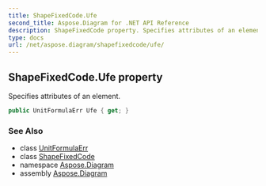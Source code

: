 ```yaml
---
title: ShapeFixedCode.Ufe
second_title: Aspose.Diagram for .NET API Reference
description: ShapeFixedCode property. Specifies attributes of an element
type: docs
url: /net/aspose.diagram/shapefixedcode/ufe/
---
```

## ShapeFixedCode.Ufe property

Specifies attributes of an element.

```csharp
public UnitFormulaErr Ufe { get; }
```

### See Also

* class [UnitFormulaErr](../../unitformulaerr/)
* class [ShapeFixedCode](../)
* namespace [Aspose.Diagram](../../shapefixedcode/)
* assembly [Aspose.Diagram](../../../)


